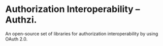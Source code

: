 # **Auth**ori**z**ation **I**nteroperability – Authzi.

An open-source set of libraries for authorization interoperability by using OAuth 2.0.